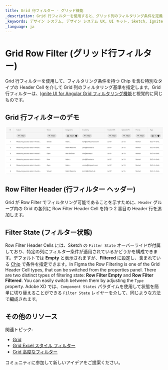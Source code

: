 ```yaml
---
title: Grid 行フィルター - グリッド機能
_description: Grid 行フィルターを使用すると、グリッド列のフィルタリング条件を定義できます。
_keywords: デザイン システム, デザイン システム UX, UI キット, Sketch, Ignite UI for Angular, Sketch to Angular, Angular, Angular デザイン システム, Sketch からコードをエクスポート, Angular 用のデザイン キット, Sketch HTML, Sketch to HTML, Sketch UI キット
_language: ja
---
```


# Grid Row Filter (グリッド行フィルター)

Grid 行フィルターを使用して、フィルタリング条件を持つ Chip を含む特別なタイプの Header Cell を介して Grid 列のフィルタリング基準を指定します。Grid 行フィルターは、[Ignite UI for Angular Grid フィルタリング機能](https://jp.infragistics.com/products/ignite-ui-angular/angular/components/grid/filtering.html)と視覚的に同じものです。

## Grid 行フィルターのデモ

<img class="responsive-img" src="../images/grid_row_filter_demo.png" srcset="../images/grid_row_filter_demo@2x.png 2x" />

## Row Filter Header (行フィルター ヘッダー)

Grid が Row Filter でフィルタリング可能であることを示すために、`Header` グループ内の Grid の各列に Row Filter Header Cell を持つ 2 番目の Header 行を追加します。

## Filter State (フィルター状態)

Row Filter Header Cells には、Sketch の `Filter State` オーバーライドが付属しており、特定の列にフィルター条件が適用されているかどうかを構成できます。デフォルトでは **Empty** と表示されますが、**Filtered** に設定し、含まれている [Chip](chips.md) で条件を指定できます。In Figma the Row Filtering is one of the Grid Header Cell types, that can be switched from the properties panel. There are two distinct types of filtering state: **Row Filter Empty** and **Row Filter Filtered**. You can easily switch between them by adjusting the `Type` property. Adobe XD では、`Component States` パラダイムを使用して状態を簡単に切り替えることができる `Filter State` レイヤーを介して、同じような方法で編成されます。

## その他のリソース

関連トピック:

- [Grid](grid.md)
- [Grid Excel スタイル フィルター](grid-excel-style-filter.md)
- [Grid 高度なフィルター](grid-advanced-filter.md)
  <div class="divider--half"></div>

コミュニティに参加して新しいアイデアをご提案ください。
